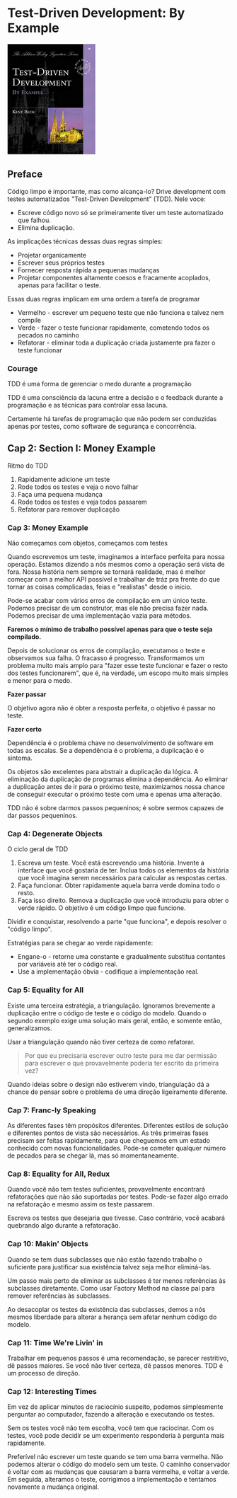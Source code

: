 # Test-Driven Development: By Example

<img src="../img/livros/test-driven-development.jpg" alt="drawing" height="250"/>

## Preface

Código limpo é importante, mas como alcança-lo? Drive development com testes automatizados "Test-Driven Development" (TDD). Nele voce:

* Escreve código novo só se primeiramente tiver um teste automatizado que falhou.
* Elimina duplicação.

As implicações técnicas dessas duas regras simples:

* Projetar organicamente
* Escrever seus próprios testes
* Fornecer resposta rápida a pequenas mudanças
* Projetar componentes altamente coesos e fracamente acoplados, apenas para facilitar o teste.

Essas duas regras implicam em uma ordem a tarefa de programar

* Vermelho - escrever um pequeno teste que não funciona e talvez nem compile
* Verde - fazer o teste funcionar rapidamente, cometendo todos os pecados no caminho
* Refatorar - eliminar toda a duplicação criada justamente pra fazer o teste funcionar

### Courage

TDD é uma forma de gerenciar o medo durante a programação

TDD é uma consciência da lacuna entre a decisão e o feedback durante a programação e as técnicas para controlar essa lacuna.

Certamente há tarefas de programação que não podem ser conduzidas apenas por testes, como software de segurança e concorrência.

## Cap 2: Section I: Money Example

Ritmo do TDD

1. Rapidamente adicione um teste
2. Rode todos os testes e veja o novo falhar
3. Faça uma pequena mudança
4. Rode todos os testes e veja todos passarem
5. Refatorar para remover duplicação

### Cap 3: Money Example

Não começamos com objetos, começamos com testes

Quando escrevemos um teste, imaginamos a interface perfeita para nossa operação. Estamos dizendo a nós mesmos como a operação será vista de fora. Nossa história nem sempre se tornará realidade, mas é melhor começar com a melhor API possível e trabalhar de tráz pra frente do que tornar as coisas complicadas, feias e "realistas" desde o início.

Pode-se acabar com vários erros de compilação em um único teste. Podemos precisar de um construtor, mas ele não precisa fazer nada. Podemos precisar de uma implementação vazia para métodos.

**Faremos o mínimo de trabalho possível apenas para que o teste seja compilado.**

Depois de solucionar os erros de compilação, executamos o teste e observamos sua falha. O fracasso é progresso. Transformamos um problema muito mais amplo para "fazer esse teste funcionar e fazer o resto dos testes funcionarem", que é, na verdade, um escopo muito mais simples e menor para o medo.

**Fazer passar**

O objetivo agora não é obter a resposta perfeita, o objetivo é passar no teste.

**Fazer certo**

Dependência é o problema chave no desenvolvimento de software em todas as escalas. Se a dependência é o problema, a duplicação é o sintoma.

Os objetos são excelentes para abstrair a duplicação da lógica. A eliminação da duplicação de programas elimina a dependência. Ao eliminar a duplicação antes de ir para o próximo teste, maximizamos nossa chance de conseguir executar o próximo teste com uma e apenas uma alteração.

TDD não é sobre darmos passos pequeninos; é sobre sermos capazes de dar passos pequeninos.

### Cap 4: Degenerate Objects

O ciclo geral de TDD

1. Escreva um teste. Você está escrevendo uma história. Invente a interface que você gostaria de ter. Inclua todos os elementos da história que você imagina serem necessários para calcular as respostas certas.
2. Faça funcionar. Obter rapidamente aquela barra verde domina todo o resto.
3. Faça isso direito. Remova a duplicação que você introduziu para obter o verde rápido. O objetivo é um código limpo que funcione.

Dividir e conquistar, resolvendo a parte "que funciona", e depois resolver o "código limpo".

Estratégias para se chegar ao verde rapidamente:

* Engane-o - retorne uma constante e gradualmente substitua contantes por variáveis até ter o código real.
* Use a implementação óbvia - codifique a implementação real.

### Cap 5: Equality for All

Existe uma terceira estratégia, a triangulação. Ignoramos brevemente a duplicação entre o código de teste e o código do modelo. Quando o segundo exemplo exige uma solução mais geral, então, e somente então, generalizamos.

Usar a triangulação quando não tiver certeza de como refatorar.

>Por que eu precisaria escrever outro teste para me dar permissão para escrever o que provavelmente poderia ter escrito da primeira vez?

Quando ideias sobre o design não estiverem vindo, triangulação dá a chance de pensar sobre o problema de uma direção ligeiramente diferente.

### Cap 7: Franc-ly Speaking

As diferentes fases têm propósitos diferentes. Diferentes estilos de solução e diferentes pontos de vista são necessários. As três primeiras fases precisam ser feitas rapidamente, para que cheguemos em um estado conhecido com novas funcionalidades. Pode-se cometer qualquer número de pecados para se chegar lá, mas só momentaneamente.

### Cap 8: Equality for All, Redux

Quando você não tem testes suficientes, provavelmente encontrará refatorações que não são suportadas por testes. Pode-se fazer algo errado na refatoração e mesmo assim os teste passarem.

Escreva os testes que desejaria que tivesse. Caso contrário, você acabará quebrando algo durante a refatoração.

### Cap 10: Makin' Objects

Quando se tem duas subclasses que não estão fazendo trabalho o suficiente para justificar sua existência talvez seja melhor eliminá-las.

Um passo mais perto de eliminar as subclasses é ter menos referências às subclasses diretamente. Como usar Factory Method na classe pai para remover referências às subclasses.

Ao desacoplar os testes da existência das subclasses, demos a nós mesmos liberdade para alterar a herança sem afetar nenhum código do modelo.

### Cap 11: Time We're Livin' in

Trabalhar em pequenos passos é uma recomendação, se parecer restritivo, dê passos maiores. Se você não tiver certeza, dê passos menores. TDD é um processo de direção.

### Cap 12: Interesting Times

Em vez de aplicar minutos de raciocínio suspeito, podemos simplesmente perguntar ao computador, fazendo a alteração e executando os testes.

Sem os testes você não tem escolha, você tem que raciocinar. Com os testes, você pode decidir se um experimento responderia à pergunta mais rapidamente.

Preferível não escrever um teste quando se tem uma barra vermelha. Não podemos alterar o código do modelo sem um teste. O caminho conservador é voltar com as mudanças que causaram a barra vermelha, e voltar a verde. Em seguida, alteramos o teste, corrigimos a implementação e tentamos novamente a mudança original.
